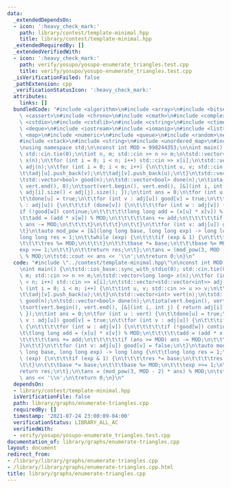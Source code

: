 ```yaml
---
data:
  _extendedDependsOn:
  - icon: ':heavy_check_mark:'
    path: library/contest/template-minimal.hpp
    title: library/contest/template-minimal.hpp
  _extendedRequiredBy: []
  _extendedVerifiedWith:
  - icon: ':heavy_check_mark:'
    path: verify/yosupo/yosupo-enumerate_triangles.test.cpp
    title: verify/yosupo/yosupo-enumerate_triangles.test.cpp
  _isVerificationFailed: false
  _pathExtension: cpp
  _verificationStatusIcon: ':heavy_check_mark:'
  attributes:
    links: []
  bundledCode: "#include <algorithm>\n#include <array>\n#include <bitset>\n#include\
    \ <cassert>\n#include <chrono>\n#include <cmath>\n#include <complex>\n#include\
    \ <cstdio>\n#include <cstdlib>\n#include <cstring>\n#include <ctime>\n#include\
    \ <deque>\n#include <iostream>\n#include <iomanip>\n#include <list>\n#include\
    \ <map>\n#include <numeric>\n#include <queue>\n#include <random>\n#include <set>\n\
    #include <stack>\n#include <string>\n#include <unordered_map>\n#include <vector>\n\
    \nusing namespace std;\n\nconst int MOD = 998244353;\n\nint main() {\n\tstd::ios_base::sync_with_stdio(0);\
    \ std::cin.tie(0);\n\tint n, m; std::cin >> n >> m;\n\tstd::vector<long long>\
    \ x(n);\n\tfor (int i = 0; i < n; i++) std::cin >> x[i];\n\tstd::vector<std::vector<int>>\
    \ adj(n);\n\tfor (int i = 0; i < m; i++) {\n\t\tint u, v; std::cin >> u >> v;\n\
    \t\tadj[u].push_back(v);\n\t\tadj[v].push_back(u);\n\t}\n\tstd::vector<int> vert(n);\n\
    \tstd::vector<bool> good(n);\n\tstd::vector<bool> done(n);\n\tiota(vert.begin(),\
    \ vert.end(), 0);\n\tsort(vert.begin(), vert.end(), [&](int i, int j) { return\
    \ adj[i].size() < adj[j].size(); });\n\tint ans = 0;\n\tfor (int u : vert) {\n\
    \t\tdone[u] = true;\n\t\tfor (int v : adj[u]) good[v] = true;\n\t\tfor (int v\
    \ : adj[u]) {\n\t\t\tif (done[v]) {\n\t\t\t\tfor (int w : adj[v]) {\n\t\t\t\t\t\
    if (!good[w]) continue;\n\t\t\t\t\tlong long add = (x[u] * x[v]) % MOD;\n\t\t\t\
    \t\tadd = (add * x[w]) % MOD;\n\t\t\t\t\tans += add;\n\t\t\t\t\tif (ans >= MOD)\
    \ ans -= MOD;\n\t\t\t\t}\n\t\t\t}\n\t\t}\n\t\tfor (int v: adj[u]) good[v] = false;\n\
    \t}\n\tauto mod_pow = [&](long long base, long long exp) -> long long {\n\t\t\
    long long res = 1;\n\t\twhile (exp) {\n\t\t\tif (exp & 1) {\n\t\t\t\tres *= base;\n\
    \t\t\t\tres %= MOD;\n\t\t\t}\n\t\t\tbase *= base;\n\t\t\tbase %= MOD;\n\t\t\t\
    exp >>= 1;\n\t\t}\n\t\treturn res;\n\t};\n\tans = (mod_pow(3, MOD - 2) * ans)\
    \ % MOD;\n\tstd::cout << ans << '\\n';\n\treturn 0;\n}\n"
  code: "#include \"../contest/template-minimal.hpp\"\n\nconst int MOD = 998244353;\n\
    \nint main() {\n\tstd::ios_base::sync_with_stdio(0); std::cin.tie(0);\n\tint n,\
    \ m; std::cin >> n >> m;\n\tstd::vector<long long> x(n);\n\tfor (int i = 0; i\
    \ < n; i++) std::cin >> x[i];\n\tstd::vector<std::vector<int>> adj(n);\n\tfor\
    \ (int i = 0; i < m; i++) {\n\t\tint u, v; std::cin >> u >> v;\n\t\tadj[u].push_back(v);\n\
    \t\tadj[v].push_back(u);\n\t}\n\tstd::vector<int> vert(n);\n\tstd::vector<bool>\
    \ good(n);\n\tstd::vector<bool> done(n);\n\tiota(vert.begin(), vert.end(), 0);\n\
    \tsort(vert.begin(), vert.end(), [&](int i, int j) { return adj[i].size() < adj[j].size();\
    \ });\n\tint ans = 0;\n\tfor (int u : vert) {\n\t\tdone[u] = true;\n\t\tfor (int\
    \ v : adj[u]) good[v] = true;\n\t\tfor (int v : adj[u]) {\n\t\t\tif (done[v])\
    \ {\n\t\t\t\tfor (int w : adj[v]) {\n\t\t\t\t\tif (!good[w]) continue;\n\t\t\t\
    \t\tlong long add = (x[u] * x[v]) % MOD;\n\t\t\t\t\tadd = (add * x[w]) % MOD;\n\
    \t\t\t\t\tans += add;\n\t\t\t\t\tif (ans >= MOD) ans -= MOD;\n\t\t\t\t}\n\t\t\t\
    }\n\t\t}\n\t\tfor (int v: adj[u]) good[v] = false;\n\t}\n\tauto mod_pow = [&](long\
    \ long base, long long exp) -> long long {\n\t\tlong long res = 1;\n\t\twhile\
    \ (exp) {\n\t\t\tif (exp & 1) {\n\t\t\t\tres *= base;\n\t\t\t\tres %= MOD;\n\t\
    \t\t}\n\t\t\tbase *= base;\n\t\t\tbase %= MOD;\n\t\t\texp >>= 1;\n\t\t}\n\t\t\
    return res;\n\t};\n\tans = (mod_pow(3, MOD - 2) * ans) % MOD;\n\tstd::cout <<\
    \ ans << '\\n';\n\treturn 0;\n}\n"
  dependsOn:
  - library/contest/template-minimal.hpp
  isVerificationFile: false
  path: library/graphs/enumerate-triangles.cpp
  requiredBy: []
  timestamp: '2021-07-24 23:00:09-04:00'
  verificationStatus: LIBRARY_ALL_AC
  verifiedWith:
  - verify/yosupo/yosupo-enumerate_triangles.test.cpp
documentation_of: library/graphs/enumerate-triangles.cpp
layout: document
redirect_from:
- /library/library/graphs/enumerate-triangles.cpp
- /library/library/graphs/enumerate-triangles.cpp.html
title: library/graphs/enumerate-triangles.cpp
---
```

